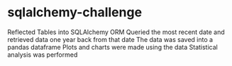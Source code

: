 # sqlalchemy-challenge

Reflected Tables into SQLAlchemy ORM
Queried the most recent date and retrieved data one year back from that date
The data was saved into a pandas dataframe
Plots and charts were made using the data
Statistical analysis was performed

